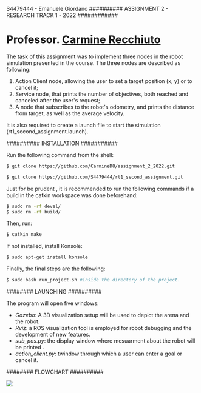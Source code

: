 S4479444 - Emanuele Giordano
########## ASSIGNMENT 2 - RESEARCH TRACK 1 - 2022 ############

# Professor. [Carmine Recchiuto](https://github.com/CarmineD8)


The task of this assignment was to implement three nodes in the robot simulation presented in the course.
The three nodes are described as following:

1) Action Client node, allowing the user to set a target position (x, y) or to cancel it;
2) Service node, that prints the number of objectives, both reached and canceled after the user's request;
3) A node that subscribes to the robot's odometry, and prints the distance from target, as well as the average velocity.

It is also required to create a launch file to start the simulation (rt1_second_assignment.launch).

########## INSTALLATION ###########

Run the following command from the shell:
```bash
$ git clone https://github.com/CarmineD8/assignment_2_2022.git
```
```bash
$ git clone https://github.com/S4479444/rt1_second_assignment.git
```
Just for be prudent , it is recommended to run the following commands if a build in the catkin workspace was done beforehand:

```bash
$ sudo rm -rf devel/
$ sudo rm -rf build/
```

Then, run:

```bash
$ catkin_make 
```
If not installed, install Konsole:
```bash
$ sudo apt-get install konsole
```

Finally, the final steps are the following:

```bash
$ sudo bash run_project.sh #inside the directory of the project.
```

######## LAUNCHING ##########

The program will open five windows:

- *Gazebo*: A 3D visualization setup will be used to depict the arena and the robot.
- *Rviz*: a ROS visualization tool is employed for robot debugging and the development of new features.
- *sub_pos.py*: the display window where mesuarment about the robot will be printed .
- *action_client.py*: twindow through which a user can enter a goal or cancel it.


######## FLOWCHART ##########

<img src="https://github.com/" />



